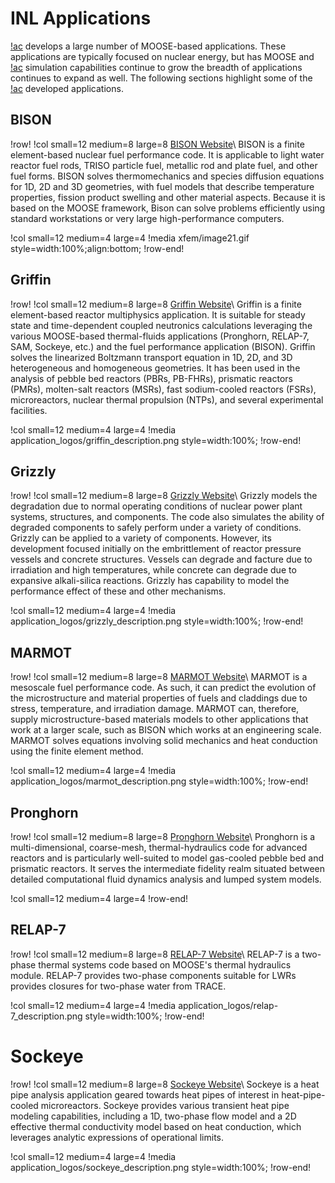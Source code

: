 # INL Applications

[!ac](INL) develops a large number of MOOSE-based applications. These applications are typically
focused on nuclear energy, but has MOOSE and [!ac](INL) simulation capabilities continue to grow the
breadth of applications continues to expand as well. The following sections highlight some of the
[!ac](INL) developed applications.

## BISON

!row!
!col small=12 medium=8 large=8
[BISON Website](https://mooseframework.org/bison)\\
BISON is a finite element-based nuclear fuel performance code. It is applicable to light water reactor fuel rods, TRISO particle fuel, metallic rod and plate fuel, and other fuel forms. BISON solves thermomechanics and species diffusion equations for 1D, 2D and 3D geometries, with fuel models that describe temperature properties, fission product swelling and other material aspects. Because it is based on the MOOSE framework, Bison can solve problems efficiently using standard workstations or very large high-performance computers.

!col small=12 medium=4 large=4
!media xfem/image21.gif style=width:100%;align:bottom;
!row-end!

<!-- Blue Crab goes here -->
<!-- Dire Wolf goes here -->

## Griffin

!row!
!col small=12 medium=8 large=8
[Griffin Website](https://griffin-docs.hpcondemand.inl.gov/latest/)\\
Griffin is a finite element-based reactor multiphysics application. It is suitable for steady state and time-dependent coupled neutronics calculations leveraging the various MOOSE-based thermal-fluids applications (Pronghorn, RELAP-7, SAM, Sockeye, etc.) and the fuel performance application (BISON). Griffin solves the linearized Boltzmann transport equation in 1D, 2D, and 3D heterogeneous and homogeneous geometries. It has been used in the analysis of pebble bed reactors (PBRs, PB-FHRs), prismatic reactors (PMRs), molten-salt reactors (MSRs), fast sodium-cooled reactors (FSRs), microreactors, nuclear thermal propulsion (NTPs), and several experimental facilities.

!col small=12 medium=4 large=4
!media application_logos/griffin_description.png style=width:100%;
!row-end!

## Grizzly

!row!
!col small=12 medium=8 large=8
[Grizzly Website](https://grizzly-docs.hpcondemand.inl.gov/latest/)\\
Grizzly models the degradation due to normal operating conditions of nuclear power plant systems, structures, and components. The code also simulates the ability of degraded components to safely perform under a variety of conditions. Grizzly can be applied to a variety of components. However, its development focused initially on the embrittlement of reactor pressure vessels and concrete structures. Vessels can degrade and facture due to irradiation and high temperatures, while concrete can degrade due to expansive alkali-silica reactions. Grizzly has capability to model the performance effect of these and other mechanisms.

!col small=12 medium=4 large=4
!media application_logos/grizzly_description.png style=width:100%;
!row-end!

## MARMOT

!row!
!col small=12 medium=8 large=8
[MARMOT Website](https://marmot-docs.hpcondemand.inl.gov/latest/)\\
MARMOT is a mesoscale fuel performance code. As such, it can predict the evolution of the microstructure and material properties of fuels and claddings due to stress, temperature, and irradiation damage. MARMOT can, therefore, supply microstructure-based materials models to other applications that work at a larger scale, such as BISON which works at an engineering scale. MARMOT solves equations involving solid mechanics and heat conduction using the finite element method.

!col small=12 medium=4 large=4
!media application_logos/marmot_description.png style=width:100%;
!row-end!

## Pronghorn

!row!
!col small=12 medium=8 large=8
[Pronghorn Website](https://pronghorn-docs.hpcondemand.inl.gov/latest/)\\
Pronghorn is a multi-dimensional, coarse-mesh, thermal-hydraulics code for advanced reactors and is particularly well-suited to model gas-cooled pebble bed and prismatic reactors. It serves the intermediate fidelity realm situated between detailed computational fluid dynamics analysis and lumped system models.

!col small=12 medium=4 large=4
!row-end!

## RELAP-7

!row!
!col small=12 medium=8 large=8
[RELAP-7 Website](https://relap7-docs.hpcondemand.inl.gov/latest/)\\
RELAP-7 is a two-phase thermal systems code based on MOOSE's thermal hydraulics module. RELAP-7 provides two-phase components suitable for LWRs provides closures for two-phase water from TRACE.

!col small=12 medium=4 large=4
!media application_logos/relap-7_description.png style=width:100%;
!row-end!

<!-- Sabertooth goes here -->

# Sockeye

!row!
!col small=12 medium=8 large=8
[Sockeye Website](https://sockeye-docs.hpcondemand.inl.gov/latest/)\\
Sockeye is a heat pipe analysis application geared towards heat pipes of interest in heat-pipe-cooled microreactors. Sockeye provides various transient heat pipe modeling capabilities, including a 1D, two-phase flow model and a 2D effective thermal conductivity model based on heat conduction, which leverages analytic expressions of operational limits.

!col small=12 medium=4 large=4
!media application_logos/sockeye_description.png style=width:100%;
!row-end!
